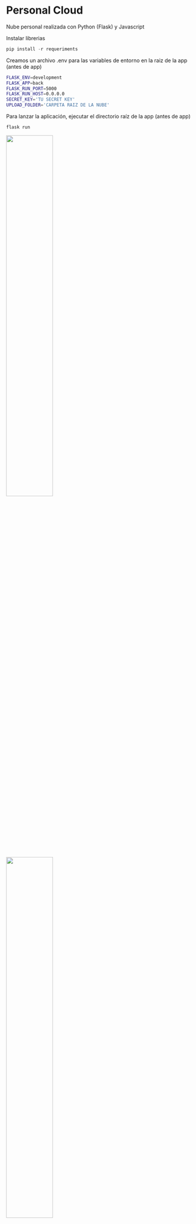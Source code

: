 # Personal Cloud

Nube personal realizada con Python (Flask) y Javascript

Instalar librerias

```python
pip install -r requeriments
```

Creamos un archivo .env para las variables de entorno en la raiz de la app (antes de app)

```bash
FLASK_ENV=development
FLASK_APP=back
FLASK_RUN_PORT=5000
FLASK_RUN_HOST=0.0.0.0
SECRET_KEY='TU SECRET KEY'
UPLOAD_FOLDER='CARPETA RAIZ DE LA NUBE'
```

Para lanzar la aplicación, ejecutar el directorio raíz de la app (antes de app)

```python
flask run
```

<img width="50%" src="https://github.com/cristdev/storage_cloud/blob/master/front/assets/img/darkmode.png">
<img width="50%" src="https://github.com/cristdev/storage_cloud/blob/master/front/assets/img/lightmode.png">


## La misma se encuentra en desarrollo 
Icons made by <a href="https://www.flaticon.com/authors/freepik" title="Freepik">Freepik</a> from <a href="https://www.flaticon.com/" title="Flaticon"> www.flaticon.com</a>
